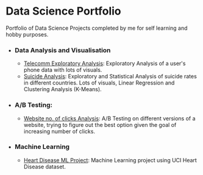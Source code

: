 # Data Science Portfolio
Portfolio of Data Science Projects completed by me for self learning and hobby purposes.

- ### Data Analysis and Visualisation
	- [Telecomm Exploratory Analysis](https://github.com/renoneto/data-science-portfolio/blob/master/telecomm-exploratory-analysis.ipynb): Exploratory Analysis of a user's phone data with lots of visuals.
	- [Suicide Analysis](https://github.com/renoneto/data-science-portfolio/blob/master/suicide_analysis.ipynb): Exploratory and Statistical Analysis of suicide rates in different countries. Lots of visuals, Linear Regression and Clustering Analysis (K-Means).

- ### A/B Testing:
	- [Website no. of clicks Analysis](https://github.com/renoneto/data-science-portfolio/blob/master/A.B%20Testing.ipynb): A/B Testing on different versions of a website, trying to figure out the best option given the goal of increasing number of clicks.

- ### Machine Learning
	- [Heart Disease ML Project](https://github.com/renoneto/data-science-portfolio/blob/master/machine-learning-heart-disease.ipynb): Machine Learning project using UCI Heart Disease dataset.
